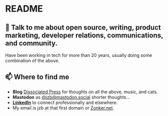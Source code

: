 # README

## 💬 Talk to me about open source, writing, product marketing, developer relations, communications, and community.

Have been working in tech for more than 20 years, usually doing some combination of the above. 

## 📫 Where to find me
- **Blog** [Dissociated Press](https://dissociatedpress.net/) for thoughts on all the above, music, and cats. 
- **Mastodon** as [@jzb@mastodon.social](https://mastodon.social/@jzb) shorter thoughts... 
- [**LinkedIn**](https://www.linkedin.com/in/zonker/) to connect professionally and elsewhere. 
- My email is jzb at that first domain or [Zonker.net](https://zonker.net). 

<!--
**jzb/jzb** is a ✨ _special_ ✨ repository because its `README.md` (this file) appears on your GitHub profile.

Here are some ideas to get you started:

- 🔭 I’m currently working on ...
- 🌱 I’m currently learning ...
- 👯 I’m looking to collaborate on ...
- 🤔 I’m looking for help with ...
- 💬 Ask me about ...
- 📫 How to reach me: ...
- 😄 Pronouns: ...
- ⚡ Fun fact: ...
-->
